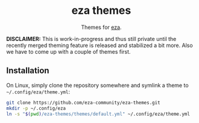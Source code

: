 <div align="center">

# eza themes

Themes for [eza](https://github.com/eza-community/eza).

</div>

**DISCLAIMER:** This is work-in-progress and thus still private until the recently
merged theming feature is released and stabilized a bit more. Also we have to
come up with a couple of themes first.

## Installation
On Linux, simply clone the repository somewhere and symlink a theme to
`~/.config/eza/theme.yml`:
```sh
git clone https://github.com/eza-community/eza-themes.git
mkdir -p ~/.config/eza
ln -s "$(pwd)/eza-themes/themes/default.yml" ~/.config/eza/theme.yml
```
